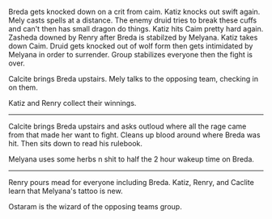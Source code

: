 Breda gets knocked down on a crit from caim.
Katiz knocks out swift again.
Mely casts spells at a distance.
The enemy druid tries to break these cuffs and can't then has small dragon do things.
Katiz hits Caim pretty hard again.
Zasheda downed by Renry after Breda is stabilzed by Melyana.
Katiz takes down Caim.
Druid gets knocked out of wolf form then gets intimidated by Melyana in order to surrender.
Group stabilizes everyone then the fight is over.

Calcite brings Breda upstairs.
Mely talks to the opposing team, checking in on them.

Katiz and Renry collect their winnings. 

---

Calcite brings Breda upstairs and asks outloud where all the rage came from that made her want to fight. Cleans up blood around where Breda was hit. Then sits down to read his rulebook.

Melyana uses some herbs n shit to half the 2 hour wakeup time on Breda.

---

Renry pours mead for everyone including Breda. Katiz, Renry, and Caclite learn that Melyana's tattoo is new.

Ostaram is the wizard of the opposing teams group.











